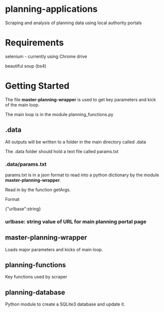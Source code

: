 # planning-applications

 Scraping and analysis of planning data using local authority portals
 
# Requirements
selenium - currently using Chrome drive

beautiful soup (bs4)

# Getting Started

The file **master-planning-wrapper** is used to get key parameters and kick of the main loop. 

The main loop is in the module planning_functions.py

## .data 

All outputs will be written to a folder in the main directory called .data

The .data folder should hold a text file called params.txt

### .data/params.txt

params.txt is in a json format to read into a python dictionary by the module **master-planning-wrapper**.

Read in by the function getArgs.

Format

{"urlbase":string}

### urlbase: string value of URL for main planning portal page

## master-planning-wrapper

Loads major parameters and kicks of main loop.

## planning-functions

Key functions used by scraper

## planning-database

Python module to create a SQLite3 database and update it. 

